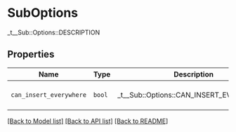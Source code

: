 # SubOptions

_t__Sub::Options::DESCRIPTION

## Properties
Name | Type | Description | Notes
------------ | ------------- | ------------- | -------------
| `can_insert_everywhere` | ```bool``` |  _t__Sub::Options::CAN_INSERT_EVERYWHERE  |  [default to False] |

[[Back to Model list]](../README.md#documentation-for-models) [[Back to API list]](../README.md#documentation-for-api-endpoints) [[Back to README]](../README.md)


